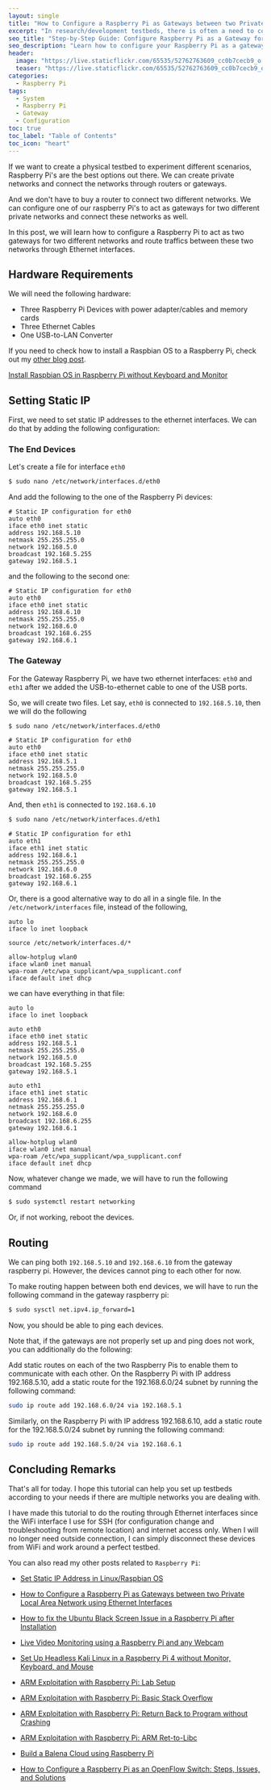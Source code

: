 ```yaml
---
layout: single
title: "How to Configure a Raspberry Pi as Gateways between two Private Local Area Network using Ethernet Interfaces"
excerpt: "In research/development testbeds, there is often a need to connect multiple local area networks together. One way to achieve this is by using a Raspberry Pi as a gateway between two private LANs. In this blog post, I will guide you through the process of setting up your Raspberry Pi and configuring it as a gateway between two LANs using Ethernet interfaces."
seo_title: "Step-by-Step Guide: Configure Raspberry Pi as a Gateway for Two Private LANs using Ethernet Interfaces"
seo_description: "Learn how to configure your Raspberry Pi as a gateway between two private local area networks using Ethernet interfaces. My easy-to-follow guide provides step-by-step instructions for setting up a testbed and configuring the necessary settings to get two LANs communicating with each other."
header:
  image: "https://live.staticflickr.com/65535/52762763609_cc0b7cecb9_o.png"
  teaser: "https://live.staticflickr.com/65535/52762763609_cc0b7cecb9_o.png"
categories:
  - Raspberry Pi
tags:
  - System
  - Raspberry Pi
  - Gateway
  - Configuration
toc: true
toc_label: "Table of Contents"
toc_icon: "heart"
---
```




If we want to create a physical testbed to experiment different scenarios, Raspberry Pi's are the best options out there. We can create private networks and connect the networks through routers or gateways.

And we don't have to buy a router to connect two different networks. We can configure one of our raspberry Pi's to act as gateways for two different private networks and connect these networks as well.

In this post, we will learn how to configure a Raspberry Pi to act as two gateways for two different networks and route traffics between these two networks through Ethernet interfaces.

## Hardware Requirements
We will need the following hardware:
- Three Raspberry Pi Devices with power adapter/cables and memory cards
- Three Ethernet Cables
- One USB-to-LAN Converter

If you need to check how to install a Raspbian OS to a Raspberry Pi, check out my [other blog post](https://shantoroy.com/raspberry%20pi/install-raspbian-os-raspberry-pi-without-monitor-keyboard/).

[Install Raspbian OS in Raspberry Pi without Keyboard and Monitor](https://shantoroy.com/raspberry%20pi/install-raspbian-os-raspberry-pi-without-monitor-keyboard/)

## Setting Static IP
First, we need to set static IP addresses to the ethernet interfaces. We can do that by adding the following configuration:

### The End Devices
Let's create a file for interface `eth0`
```bash
$ sudo nano /etc/network/interfaces.d/eth0
```

And add the following to the one of the Raspberry Pi devices:
```
# Static IP configuration for eth0
auto eth0
iface eth0 inet static
address 192.168.5.10
netmask 255.255.255.0
network 192.168.5.0
broadcast 192.168.5.255
gateway 192.168.5.1
```

and the following to the second one:
```
# Static IP configuration for eth0
auto eth0
iface eth0 inet static
address 192.168.6.10
netmask 255.255.255.0
network 192.168.6.0
broadcast 192.168.6.255
gateway 192.168.6.1
```

### The Gateway
For the Gateway Raspberry Pi, we have two ethernet interfaces: `eth0` and `eth1` after we added the USB-to-ethernet cable to one of the USB ports.

So, we will create two files. Let say, `eth0` is connected to `192.168.5.10`, then we will do the following

```bash
$ sudo nano /etc/network/interfaces.d/eth0
``` 
```
# Static IP configuration for eth0
auto eth0
iface eth0 inet static
address 192.168.5.1
netmask 255.255.255.0
network 192.168.5.0
broadcast 192.168.5.255
gateway 192.168.5.1
```

And, then `eth1` is connected to `192.168.6.10`
```bash
$ sudo nano /etc/network/interfaces.d/eth1
``` 
```
# Static IP configuration for eth1
auto eth1
iface eth1 inet static
address 192.168.6.1
netmask 255.255.255.0
network 192.168.6.0
broadcast 192.168.6.255
gateway 192.168.6.1
```

Or, there is a good alternative way to do all in a single file. In the `/etc/network/interfaces` file, instead of the following, 
```
auto lo
iface lo inet loopback

source /etc/network/interfaces.d/*

allow-hotplug wlan0
iface wlan0 inet manual
wpa-roam /etc/wpa_supplicant/wpa_supplicant.conf
iface default inet dhcp
```

we can have everything in that file:

```
auto lo
iface lo inet loopback

auto eth0
iface eth0 inet static
address 192.168.5.1
netmask 255.255.255.0
network 192.168.5.0
broadcast 192.168.5.255
gateway 192.168.5.1

auto eth1
iface eth1 inet static
address 192.168.6.1
netmask 255.255.255.0
network 192.168.6.0
broadcast 192.168.6.255
gateway 192.168.6.1

allow-hotplug wlan0
iface wlan0 inet manual
wpa-roam /etc/wpa_supplicant/wpa_supplicant.conf
iface default inet dhcp
```

Now, whatever change we made, we will have to run the following command

```bash
$ sudo systemctl restart networking
```
Or, if not working, reboot the devices.

## Routing
We can ping both `192.168.5.10` and `192.168.6.10` from the gateway raspberry pi. However, the devices cannot ping to each other for now.

To make routing happen between both end devices, we will have to run the following command in the gateway raspberry pi:

```bash
$ sudo sysctl net.ipv4.ip_forward=1
```

Now, you should be able to ping each devices. 

Note that, if the gateways are not properly set up and ping does not work, you can additionally do the following:

Add static routes on each of the two Raspberry Pis to enable them to communicate with each other. On the Raspberry Pi with IP address 192.168.5.10, add a static route for the 192.168.6.0/24 subnet by running the following command:

```bash
sudo ip route add 192.168.6.0/24 via 192.168.5.1
```
Similarly, on the Raspberry Pi with IP address 192.168.6.10, add a static route for the 192.168.5.0/24 subnet by running the following command:

```bash
sudo ip route add 192.168.5.0/24 via 192.168.6.1
```

## Concluding Remarks
That's all for today. I hope this tutorial can help you set up testbeds according to your needs if there are multiple networks you are dealing with.

I have made this tutorial to do the routing through Ethernet interfaces since the WiFi interface I use for SSH (for configuration change and troubleshooting from remote location) and internet access only. When I will no longer need outside connection, I can simply disconnect these devices from WiFi and work around a perfect testbed.


You can also read my other posts related to `Raspberry Pi`:

* [Set Static IP Address in Linux/Raspbian OS](https://shantoroy.com/linux/set-static-hostname-linux-mac-windows-raspbian/)

* [How to Configure a Raspberry Pi as Gateways between two Private Local Area Network using Ethernet Interfaces](https://shantoroy.com/raspberry%20pi/how-to-configure-raspberry-pi-as-gateway/)

* [How to fix the Ubuntu Black Screen Issue in a Raspberry Pi after Installation](https://shantoroy.com/ubuntu/ubuntu-HDMI-black-screen-issue-in-raspberry-pi/)

* [Live Video Monitoring using a Raspberry Pi and any Webcam](https://shantoroy.com/raspberry%20pi/live-monitoring-using-raspberry-pi-and-any-webcam/)

* [Set Up Headless Kali Linux in a Raspberry Pi 4 without Monitor, Keyboard, and Mouse](https://shantoroy.com/security/install-kali-linux-in-raspberry-pi-4/)

* [ARM Exploitation with Raspberry Pi: Lab Setup](https://shantoroy.com/security/ARM-exploitation-Raspberry-Pi-lab-setup/)

* [ARM Exploitation with Raspberry Pi: Basic Stack Overflow](https://shantoroy.com/security/ARM-exploitation-raspberry-pi-stack-overflow/)

* [ARM Exploitation with Raspberry Pi: Return Back to Program without Crashing](https://shantoroy.com/security/avoid-segmentation-fault-return-from-shellcode/)

* [ARM Exploitation with Raspberry Pi: ARM Ret-to-Libc](https://shantoroy.com/security/ret-to-libc-arm-exploitation-raspberry-pi/)

* [Build a Balena Cloud using Raspberry Pi](https://shantoroy.com/raspberry%20pi/balenaOS-install-raspberry-pi-balenacloud/)

-   [How to Configure a Raspberry Pi as an OpenFlow Switch: Steps, Issues, and Solutions](https://shantoroy.com/openflow/how-to-configure-raspberry-pi-as-open-flow-switch/)
<!--stackedit_data:
eyJoaXN0b3J5IjpbMTU3MjY3MTM5NSwtMTczODA0OTUwXX0=
-->